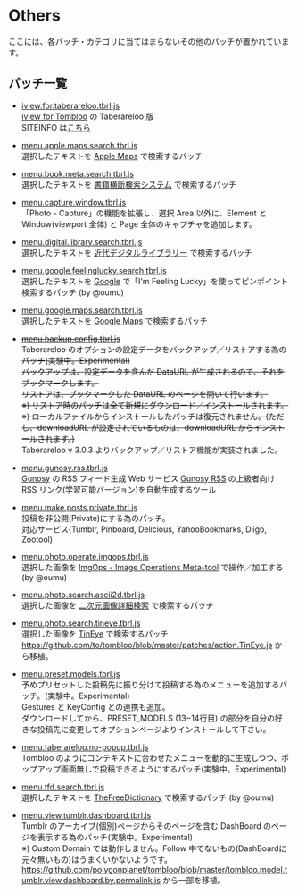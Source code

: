 # Others

ここには、各パッチ・カテゴリに当てはまらないその他のパッチが置かれています。

## パッチ一覧

* [iview.for.taberareloo.tbrl.js](https://raw.github.com/YungSang/patches-for-taberareloo/master/others/iview.for.taberareloo.tbrl.js)  
	[iview for Tombloo](http://ido.nu/kuma/2008/09/26/iview-for-tombloo/) の Taberareloo 版  
	SITEINFO は[こちら](https://github.com/YungSang/wedata/blob/master/databases/iview/items_all.json)

* [menu.apple.maps.search.tbrl.js](https://raw.github.com/YungSang/patches-for-taberareloo/master/others/menu.apple.maps.search.tbrl.js)  
	選択したテキストを [Apple Maps](http://maps.apple.com) で検索するパッチ

* [menu.book.meta.search.tbrl.js](https://raw.github.com/YungSang/patches-for-taberareloo/master/others/menu.book.meta.search.tbrl.js)  
	選択したテキストを [書籍横断検索システム](http://book.tsuhankensaku.com/hon/) で検索するパッチ

* [menu.capture.window.tbrl.js](https://raw.github.com/YungSang/patches-for-taberareloo/master/others/menu.capture.window.tbrl.js)  
	「Photo - Capture」の機能を拡張し、選択 Area 以外に、Element と Window(viewport 全体) と Page 全体のキャプチャを追加します。

* [menu.digital.library.search.tbrl.js](https://raw.github.com/YungSang/patches-for-taberareloo/master/others/menu.digital.library.search.tbrl.js)  
	選択したテキストを [近代デジタルライブラリー](http://kindai.ndl.go.jp/) で検索するパッチ

* [menu.google.feelinglucky.search.tbrl.js](https://raw.github.com/YungSang/patches-for-taberareloo/master/others/menu.google.feelinglucky.search.tbrl.js)  
	選択したテキストを [Google](https://www.google.com) で「I'm Feeling Lucky」を使ってピンポイント検索するパッチ (by @oumu)

* [menu.google.maps.search.tbrl.js](https://raw.github.com/YungSang/patches-for-taberareloo/master/others/menu.google.maps.search.tbrl.js)  
	選択したテキストを [Google Maps](https://maps.google.com) で検索するパッチ

* <del>[menu.backup.config.tbrl.js](https://raw.github.com/YungSang/patches-for-taberareloo/master/others/menu.backup.config.tbrl.js)  
	Taberareloo のオプションの設定データをバックアップ／リストアする為のパッチ(実験中。Experimental)  
	バックアップは、設定データを含んだ DataURL が生成されるので、それをブックマークします。  
	リストアは、ブックマークした DataURL のページを開いて行います。  
	※) リストア時のパッチは全て新規にダウンロード／インストールされます。  
	※) ローカルファイルからインストールしたパッチは復元されません。(ただし、downloadURL が設定されているものは、downloadURL からインストールされます。)</del>  
	Taberareloo v 3.0.3 よりバックアップ／リストア機能が実装されました。

* [menu.gunosy.rss.tbrl.js](https://raw.github.com/YungSang/patches-for-taberareloo/master/others/menu.gunosy.rss.tbrl.js)  
	[Gunosy](http://gunosy.com) の RSS フィード生成 Web サービス [Gunosy RSS](http://dai-shi.github.io/gunosy-rss/) の上級者向け RSS リンク(学習可能バージョン)を自動生成するツール

* [menu.make.posts.private.tbrl.js](https://raw.github.com/YungSang/patches-for-taberareloo/master/others/menu.make.posts.private.tbrl.js)  
	投稿を非公開(Private)にする為のパッチ。  
	対応サービス(Tumblr, Pinboard, Delicious, YahooBookmarks, Diigo, Zootool)

* [menu.photo.operate.imgops.tbrl.js](https://raw.github.com/YungSang/patches-for-taberareloo/master/others/menu.photo.operate.imgops.tbrl.js)  
	選択した画像を [ImgOps - Image Operations Meta-tool](http://imgops.com/) で操作／加工する (by @oumu)

* [menu.photo.search.ascii2d.tbrl.js](https://raw.github.com/YungSang/patches-for-taberareloo/master/others/menu.photo.search.ascii2d.tbrl.js)  
	選択した画像を [二次元画像詳細検索](http://www.ascii2d.net/imagesearch) で検索するパッチ

* [menu.photo.search.tineye.tbrl.js](https://raw.github.com/YungSang/patches-for-taberareloo/master/others/menu.photo.search.tineye.tbrl.js)  
	選択した画像を [TinEye](http://www.tineye.com) で検索するパッチ
	https://github.com/to/tombloo/blob/master/patches/action.TinEye.js から移植。

* [menu.preset.models.tbrl.js](https://raw.github.com/YungSang/patches-for-taberareloo/master/others/menu.preset.models.tbrl.js)  
	予めプリセットした投稿先に振り分けて投稿する為のメニューを追加するパッチ。(実験中。Experimental)  
	Gestures と KeyConfig との連携も追加。  
	ダウンロードしてから、PRESET_MODELS (13−14行目) の部分を自分の好きな投稿先に変更してオプションページよりインストールして下さい。

* [menu.taberareloo.no-popup.tbrl.js](https://raw.github.com/YungSang/patches-for-taberareloo/master/others/menu.taberareloo.no-popup.tbrl.js)  
	Tombloo のようにコンテキストに合わせたメニューを動的に生成しつつ、ポップアップ画面無しで投稿できるようにするパッチ(実験中。Experimental)

* [menu.tfd.search.tbrl.js](https://raw.github.com/YungSang/patches-for-taberareloo/master/others/menu.tfd.search.tbrl.js)  
	選択したテキストを [TheFreeDictionary](http://www.tfd.com) で検索するパッチ (by @oumu)

* [menu.view.tumblr.dashboard.tbrl.js](https://raw.github.com/YungSang/patches-for-taberareloo/master/others/menu.view.tumblr.dashboard.tbrl.js)  
	Tumblr のアーカイブ(個別)ページからそのページを含む DashBoard のページを表示する為のパッチ(実験中。Experimental)  
	※) Custom Domain では動作しません。Follow 中でないもの(DashBoardに元々無いもの)はうまくいかないようです。  
	https://github.com/polygonplanet/tombloo/blob/master/tombloo.model.tumblr.view.dashboard.by.permalink.js から一部を移植。
